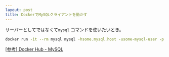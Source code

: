 ```yaml
---
layout: post
title: DockerでMySQLクライアントを動かす
---
```


サーバーとしてではなくて`mysql` コマンドを使いたいとき。

```bash
docker run -it --rm mysql mysql -hsome.mysql.host -usome-mysql-user -p
```

[[参考] Docker Hub - MySQL](https://hub.docker.com/_/mysql/)
